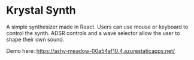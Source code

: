 # Krystal Synth

A simple synthesizer made in React. Users can use mouse or keyboard to control the synth. ADSR controls and a wave selector allow the user to shape their own sound. 

Demo here: https://ashy-meadow-00a54af10.4.azurestaticapps.net/
